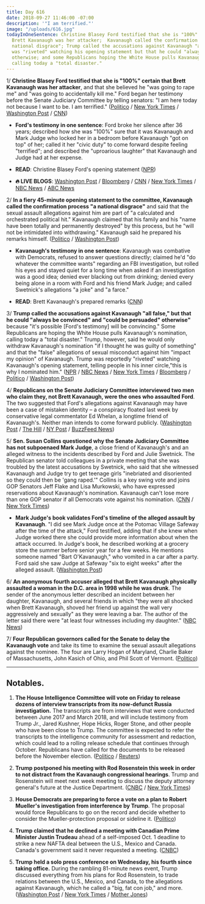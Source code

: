 ```yaml
---
title: Day 616
date: 2018-09-27 11:46:00 -07:00
description: '"I am terrified."'
image: "/uploads/616.jpg"
todayInOneSentence: Christine Blasey Ford testified that she is "100%" certain that
  Brett Kavanaugh was her attacker;  Kavanaugh called the confirmation process "a
  national disgrace"; Trump called the accusations against Kavanaugh "all false" and
  was "riveted" watching his opening statement but that he could "always be convinced"
  otherwise; and some Republicans hoping the White House pulls Kavanaugh's nomination,
  calling today a "total disaster."
---
```


1/ **Christine Blasey Ford testified that she is "100%" certain that Brett Kavanaugh was her attacker**, and that she believed he "was going to rape me" and "was going to accidentally kill me." Ford began her testimony before the Senate Judiciary Committee by telling senators: "I am here today not because I want to be. I am terrified." ([Politico](https://www.politico.com/story/2018/09/27/kavanaugh-ford-hearing-supreme-court-847090) / [New York Times](https://www.nytimes.com/2018/09/27/us/politics/dr-blasey-ford-testimony-kavanaugh.html) / [Washington Post](https://www.washingtonpost.com/politics/kavanaugh-hearing-christine-blasey-ford-to-give-senate-testimony-about-sexual-assault-allegation/2018/09/27/fc216170-c1c3-11e8-b338-a3289f6cb742_story.html) / [CNN](https://www.cnn.com/2018/09/27/politics/blasey-ford-kavanaugh-hearing-notable-moments/index.html))

* **Ford's testimony in one sentence**: Ford broke her silence after 36 years; described how she was "100%" sure that it was Kavanaugh and Mark Judge who locked her in a bedroom before Kavanaugh "got on top" of her; called it her "civic duty" to come forward despite feeling "terrified"; and described the "uproarious laughter" that Kavanaugh and Judge had at her expense.

* **READ**: Christine Blasey Ford's opening statement ([NPR](https://www.npr.org/2018/09/26/651941113/read-christine-blasey-fords-opening-statement-for-senate-hearing))

* **🔥 LIVE BLOGS**: [Washington Post](https://www.washingtonpost.com/politics/kavanaugh-hearing-christine-blasey-ford-to-give-senate-testimony-about-sexual-assault-allegation/2018/09/27/fc216170-c1c3-11e8-b338-a3289f6cb742_story.html) / [Bloomberg](https://www.bloomberg.com/news/live-blog/2018-09-18/supreme-court-nominee-kavanaugh-accuser-testify-in-senate-hearing) / [CNN](https://www.cnn.com/politics/live-news/kavanaugh-ford-sexual-assault-hearing/index.html) / [New York Times](https://www.nytimes.com/2018/09/27/us/politics/kavanaugh-blasey-ford.html) / [NBC News](https://www.nbcnews.com/politics/politics-news/live-blog-kavanaugh-ford-testify-senate-judiciary-committee-n913556) / [ABC News](https://abcnews.go.com/Politics/kavanaugh-ford-testify-senate-judiciary-committee-live-updates/story?id=58107237)

2/ **In a fiery 45-minute opening statement to the committee, Kavanaugh called the confirmation process "a national disgrace"** and said that the sexual assault allegations against him are part of "a calculated and orchestrated political hit." Kavanaugh claimed that his family and his "name have been totally and permanently destroyed" by this process, but he "will not be intimidated into withdrawing." Kavanaugh said he prepared his remarks himself. ([Politico](https://www.politico.com/story/2018/09/27/kavanaugh-ford-hearing-supreme-court-847090) / [Washington Post](https://www.washingtonpost.com/politics/2018/09/27/brett-kavanaugh-just-got-remarkably-angry-political-supreme-court-nominee/))

* **Kavanaugh's testimony in one sentence**: Kavanaugh was combative with Democrats, refused to answer questions directly; claimed he'd "do whatever the committee wants" regarding an FBI investigation, but rolled his eyes and stayed quiet for a long time when asked if an investigation was a good idea; denied ever blacking out from drinking; denied every being alone in a room with Ford and his friend Mark Judge; and called Swetnick's allegations "a joke" and "a farce."

* **READ**: Brett Kavanaugh's prepared remarks ([CNN](https://www.cnn.com/2018/09/26/politics/kavanaugh-prepared-testimony/index.html))

3/ **Trump called the accusations against Kavanaugh "all false," but that he could "always be convinced" and "could be persuaded" otherwise"** because "it's possible \[Ford's testimony\] will be convincing." Some Republicans are hoping the White House pulls Kavanaugh's nomination, calling today a "total disaster." Trump, however, said he would only withdraw Kavanaugh's nomination "if I thought he was guilty of something" and that the "false" allegations of sexual misconduct against him "impact my opinion" of Kavanaugh. Trump was reportedly "riveted" watching Kavanaugh's opening statement, telling people in his inner circle,"this is why I nominated him." ([NPR](https://www.npr.org/2018/09/26/651545283/watch-live-trump-holds-press-conference-at-u-n) / [NBC News](https://www.nbcnews.com/politics/politics-news/trump-says-false-sexual-misconduct-claims-against-him-impact-his-n913546) / [New York Times](https://www.nytimes.com/2018/09/26/us/politics/trump-press-conference.html) / [Bloomberg](https://www.bloomberg.com/news/articles/2018-09-27/trump-is-said-to-stand-behind-kavanaugh-as-testimony-unfolds?srnd=premium) / [Politico](https://www.politico.com/newsletters/playbook-pm/2018/09/27/100-percent-315349) / [Washington Post](https://www.washingtonpost.com/politics/kavanaugh-hearing-christine-blasey-ford-to-give-senate-testimony-about-sexual-assault-allegation/2018/09/27/fc216170-c1c3-11e8-b338-a3289f6cb742_story.html))

4/ **Republicans on the Senate Judiciary Committee interviewed two men who claim they, not Brett Kavanaugh, were the ones who assaulted Ford**. The two suggested that Ford's allegations against Kavanaugh may have been a case of mistaken identity – a conspiracy floated last week by conservative legal commentator Ed Whelan, a longtime friend of Kavanaugh's. Neither man intends to come forward publicly. ([Washington Post](https://www.washingtonpost.com/politics/senate-gop-makes-late-hour-mention-of-possible-other-attackers-of-ford-angering-democrats/2018/09/27/ee926f66-c247-11e8-b338-a3289f6cb742_story.html) / [The Hill](https://thehill.com/regulation/court-battles/408678-witnesses-say-ford-may-have-mistaken-them-for-kavanaugh) / [NY Post](https://nypost.com/2018/09/27/two-men-tell-senate-that-they-not-kavanaugh-assaulted-ford/) / [BuzzFeed News](https://www.buzzfeednews.com/article/zoetillman/two-men-told-senate-staffers-they-had-the-encounter-with))

5/ **Sen. Susan Collins questioned why the Senate Judiciary Committee has not subpoenaed Mark Judge**, a close friend of Kavanaugh's and an alleged witness to the incidents described by Ford and Julie Swetnick. The Republican senator told colleagues in a private meeting that she was troubled by the latest accusations by Swetnick, who said that she witnessed Kavanaugh and Judge try to get teenage girls "inebriated and disoriented so they could then be 'gang raped.'" Collins is a key swing vote and joins GOP Senators Jeff Flake and Lisa Murkowski, who have expressed reservations about Kavanaugh's nomination. Kavanaugh can't lose more than one GOP senator if all Democrats vote against his nomination. ([CNN](https://www.cnn.com/2018/09/26/politics/susan-collins-brett-kavanaugh/index.html) / [New York Times](https://www.nytimes.com/2018/09/26/us/politics/kavanaugh-calendar.html))

* **Mark Judge's book validates Ford's timeline of the alleged assault by Kavanaugh**. "I did see Mark Judge once at the Potomac Village Safeway after the time of the attack," Ford testified, adding that if she knew when Judge worked there she could provide more information about when the attack occurred. In Judge's book, he described working at a grocery store the summer before senior year for a few weeks. He mentions someone named "Bart O'Kavanaugh," who vomited in a car after a party. Ford said she saw Judge at Safeway "six to eight weeks" after the alleged assault. ([Washington Post](https://www.washingtonpost.com/politics/2018/09/27/mark-judges-book-validates-christine-fords-timeline-alleged-kavanaugh-assault/))

6/ **An anonymous fourth accuser alleged that Brett Kavanaugh physically assaulted a woman in the D.C. area in 1998 while he was drunk**. The sender of the anonymous letter described an incident between her daughter, Kavanaugh, and several friends in which "they were all shocked when Brett Kavanaugh, shoved her friend up against the wall very aggressively and sexually" as they were leaving a bar. The author of the letter said there were "at least four witnesses including my daughter." ([NBC News](https://www.nbcnews.com/politics/supreme-court/senate-probing-new-allegation-misconduct-against-kavanaugh-n913581))

7/ **Four Republican governors called for the Senate to delay the Kavanaugh vote** and take its time to examine the sexual assault allegations against the nominee. The four are Larry Hogan of Maryland, Charlie Baker of Massachusetts, John Kasich of Ohio, and Phil Scott of Vermont. ([Politico](https://www.politico.com/story/2018/09/27/kavanaugh-governors-847804))

---

## Notables.

1. **The House Intelligence Committee will vote on Friday to release dozens of interview transcripts from its now-defunct Russia investigation.** The transcripts are from interviews that were conducted between June 2017 and March 2018, and will include testimony from Trump Jr., Jared Kushner, Hope Hicks, Roger Stone, and other people who have been close to Trump. The committee is expected to refer the transcripts to the intelligence community for assessment and redaction, which could lead to a rolling release schedule that continues through October. Republicans have called for the documents to be released before the November election. ([Politico](https://www.politico.com/story/2018/09/27/transcripts-russia-house-846231) / [Reuters](https://www.reuters.com/article/us-usa-trump-russia-congress/house-committee-to-vote-on-release-of-trump-russia-transcripts-idUSKCN1M72BH))

2. **Trump postponed his meeting with Rod Rosenstein this week in order to not distract from the Kavanaugh congressional hearings**. Trump and Rosenstein will meet next week meeting to discuss the deputy attorney general's future at the Justice Department. ([CNBC](https://www.cnbc.com/2018/09/27/trump-postpones-meeting-with-deputy-ag-rosenstein-until-next-week.html) / [New York Times](https://www.nytimes.com/2018/09/27/us/politics/trump-rosenstein.html))

3. **House Democrats are preparing to force a vote on a plan to Robert Mueller's investigation from interference by Trump**. The proposal would force Republicans to go on the record and decide whether to consider the Mueller-protection proposal or sideline it. ([Politico](https://www.politico.com/story/2018/09/27/democrats-vote-mueller-protection-bill-847888))

4. **Trump claimed that he declined a meeting with Canadian Prime Minister Justin Trudeau** ahead of a self-imposed Oct. 1 deadline to strike a new NAFTA deal between the U.S., Mexico and Canada. Canada's government said it never requested a meeting. ([CNBC](https://www.cnbc.com/2018/09/26/trump-i-rejected-a-meeting-with-canadas-trudeau.html))

5. **Trump held a solo press conference on Wednesday, his fourth since taking office.** During the rambling 81-minute news event, Trump discussed everything from his plans for Rod Rosenstein, to trade relations between the U.S., Mexico, and Canada, to the allegations against Kavanaugh, which he called a "big, fat con job," and more. ([Washington Post](https://www.washingtonpost.com/politics/give-it-to-me-trump-lets-loose-with-81-minutes-of-bluster-falsehoods-and-insults/2018/09/26/29dee98a-c1d7-11e8-97a5-ab1e46bb3bc7_story.html) / [New York Times](https://www.nytimes.com/2018/09/26/us/politics/trump-un-kavanaugh-rosenstein.html) / [Mother Jones](https://www.motherjones.com/politics/2018/09/donald-trump-press-conference-brett-kavanaugh/))